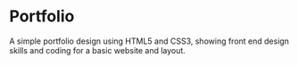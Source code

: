 #   Portfolio

A simple portfolio design using HTML5 and CSS3, showing front end design skills and coding for a basic website and layout.
